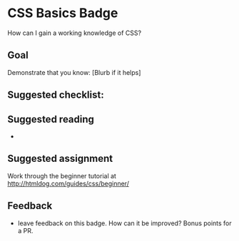 # CSS Basics Badge
How can I gain a working knowledge of CSS?

## Goal
Demonstrate that you know: [Blurb if it helps]

**Suggested checklist**:  
-

## Suggested reading
-
## Suggested assignment
Work through the beginner tutorial at http://htmldog.com/guides/css/beginner/




## Feedback
- leave feedback on this badge. How can it be improved? Bonus points for a PR.
